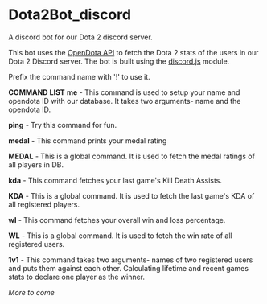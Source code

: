# Dota2Bot_discord
A discord bot for our Dota 2 discord server.

This bot uses the [OpenDota API](https://docs.opendota.com/) to fetch the Dota 2 stats of the users in our Dota 2 Discord server.
The bot is built using the [discord.js](https://discord.js.org) module.

Prefix the command name with '!' to use it.

**COMMAND LIST**
**__me__**      - This command is used to setup your name and opendota ID with our                          database. It takes two arguments- name and the opendota ID.

**__ping__**    - Try this command for fun.

**__medal__**   - This command prints your medal rating

**__MEDAL__**   - This is a global command. It is used to fetch the medal ratings of all                    players in DB.

**__kda__**     - This command fetches your last game's Kill Death Assists.

**__KDA__**     - This is a global command. It is used to fetch the last game's KDA of                      all registered players.

**__wl__**      - This command fetches your overall win and loss percentage.

**__WL__**      - This is a global command. It is used to fetch the win rate of all                         registered users.

**__1v1__**     - This command takes two arguments- names of two registered users and                       puts them against each other. Calculating lifetime and recent games                      stats to declare one player as the winner.

*More to come*
